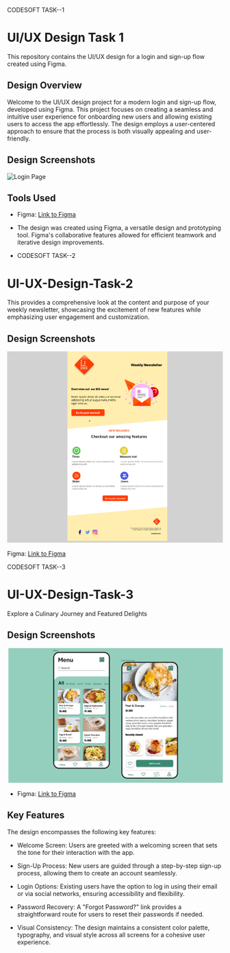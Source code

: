CODESOFT TASK--1
# UI/UX Design Task 1

This repository contains the UI/UX design for a login and sign-up flow created using Figma.

## Design Overview
Welcome to the UI/UX design project for a modern login and sign-up flow, developed using Figma. This project focuses on creating a seamless and intuitive user experience for onboarding new users and allowing existing users to access the app effortlessly. The design employs a user-centered approach to ensure that the process is both visually appealing and user-friendly.

## Design Screenshots
![Login Page]("task1.png")

## Tools Used

- Figma: [Link to Figma](https://www.figma.com/file/gUUh1Hs0lzlBDhHtNJfptk/CodSoft-Task1?type=design&t=hyD1DfclpJ5inexf-6)
- The design was created using Figma, a versatile design and prototyping tool. Figma's collaborative features allowed for efficient teamwork and iterative design improvements.



- CODESOFT TASK--2
# UI-UX-Design-Task-2
This provides a comprehensive look at the content and purpose of your weekly newsletter, showcasing the excitement of new features while emphasizing user engagement and customization.
## Design Screenshots
![View Image](task2.png)

Figma: [Link to Figma](https://www.figma.com/file/r68cdp9GklDpES8gUsu3Pz/CodSoft-Task-2?type=design&node-id=0-1&mode=design&t=z6SWnIqJzPpTVBZ2-0)


CODESOFT TASK--3

# UI-UX-Design-Task-3
Explore a Culinary Journey and Featured Delights

## Design Screenshots
![Online Menu ](task3.png)

- Figma: [Link to Figma](https://www.figma.com/file/A6kaimWHJ9612IbYGlM4Wm/CODSOFT-TASK-3?type=design&t=hyD1DfclpJ5inexf-6)

## Key Features
The design encompasses the following key features:

- Welcome Screen: Users are greeted with a welcoming screen that sets the tone for their interaction with the app.

- Sign-Up Process: New users are guided through a step-by-step sign-up process, allowing them to create an account seamlessly.

- Login Options: Existing users have the option to log in using their email or via social networks, ensuring accessibility and flexibility.

- Password Recovery: A "Forgot Password?" link provides a straightforward route for users to reset their passwords if needed.

- Visual Consistency: The design maintains a consistent color palette, typography, and visual style across all screens for a cohesive user experience.
